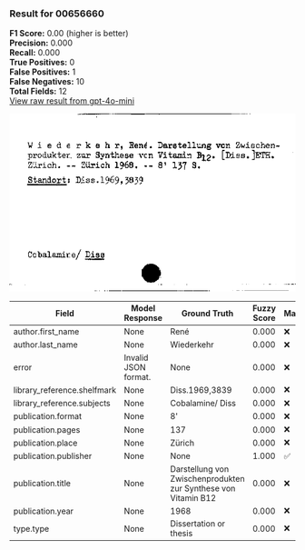 ### Result for 00656660
**F1 Score:** 0.00 (higher is better)<br>**Precision:** 0.000<br>**Recall:** 0.000<br>**True Positives:** 0<br>**False Positives:** 1<br>**False Negatives:** 10<br>**Total Fields:** 12<br>[View raw result from gpt-4o-mini](https://github.com/RISE-UNIBAS/humanities_data_benchmark/blob/main/results/2025-10-03/T0164/request_T0164_00656660.json)

<img src="https://github.com/RISE-UNIBAS/humanities_data_benchmark/blob/main/benchmarks/zettelkatalog/images/00656660.jpg?raw=true" alt="00656660" width="600px">

| Field | Model Response | Ground Truth | Fuzzy Score | Match |
|-------|----------------|--------------|-------------|-------|
| author.first_name | None | René | 0.000 | ❌ |
| author.last_name | None | Wiederkehr | 0.000 | ❌ |
| error | Invalid JSON format. | None | 0.000 | ❌ |
| library_reference.shelfmark | None | Diss.1969,3839 | 0.000 | ❌ |
| library_reference.subjects | None | Cobalamine/ Diss | 0.000 | ❌ |
| publication.format | None | 8' | 0.000 | ❌ |
| publication.pages | None | 137 | 0.000 | ❌ |
| publication.place | None | Zürich | 0.000 | ❌ |
| publication.publisher | None | None | 1.000 | ✅ |
| publication.title | None | Darstellung von Zwischenprodukten zur Synthese von Vitamin B12 | 0.000 | ❌ |
| publication.year | None | 1968 | 0.000 | ❌ |
| type.type | None | Dissertation or thesis | 0.000 | ❌ |
